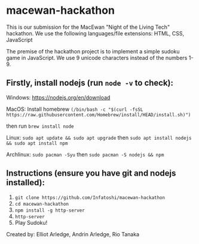 # macewan-hackathon

This is our submission for the MacEwan "Night of the Living Tech" hackathon.
We use the following languages/file extensions: HTML, CSS, JavaScript

The premise of the hackathon project is to implement a simple sudoku game in JavaScript.
We use 9 unicode characters instead of the numbers 1-9. 

## Firstly, install nodejs (run `node -v` to check):
Windows: https://nodejs.org/en/download

MacOS: Install homebrew `(/bin/bash -c "$(curl -fsSL https://raw.githubusercontent.com/Homebrew/install/HEAD/install.sh)")`

then run `brew install node`

Linux: `sudo apt update && sudo apt upgrade` then `sudo apt install nodejs && sudo apt install npm`

Archlinux: `sudo pacman -Syu` then `sudo pacman -S nodejs && npm`

## Instructions (ensure you have git and nodejs installed):
1. `git clone https://github.com/Infatoshi/macewan-hackathon`
2. `cd macewan-hackathon`
3. `npm install -g http-server`
4. `http-server`
5. Play Sudoku!

Created by: Elliot Arledge, Andrin Arledge, Rio Tanaka